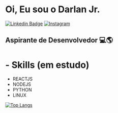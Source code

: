 # Oi, Eu sou o Darlan Jr.

[![Linkedin Badge](https://img.shields.io/badge/-LinkedIn-blue?style=for-the-badge&logo=Linkedin&logoColor=white&link=https:https://www.linkedin.com/in/darlan-oliveira-93a745147/)](https://www.linkedin.com/in/darlan-oliveira-93a745147/)
[![Instagram](https://img.shields.io/badge/Instagram-E4405F?style=for-the-badge&logo=instagram&logoColor=white)](https://www.instagram.com/juninhopo/)

## Aspirante de Desenvolvedor :computer::earth_americas:



# - Skills (em estudo)
- REACTJS
- NODEJS
- PYTHON
- LINUX

[![Top Langs](https://github-readme-stats.vercel.app/api/top-langs/?username=juninhopo&layout=compact)](https://github.com/anuraghazra/github-readme-stats)
